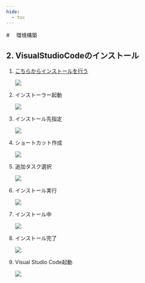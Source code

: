 ```yaml
---
hide:
  - toc
---
```

#　<i class="fa fa-arrow-circle-right" aria-hidden="true"></i> 環境構築

## 2. VisualStudioCodeのインストール

1. [こちらからインストールを行う](https://code.visualstudio.com/)
   
    <img src="../../../images/環境構築/環境構築_01.png">

2. インストーラー起動
   
    <img src="/../../../images/環境構築/windows/vsc_01.png">

3. インストール先指定
   
    <img src="/../../../images/環境構築/windows/vsc_02.png">

4. ショートカット作成
   
    <img src="/../../../images/環境構築/windows/vsc_03.png">

5. 追加タスク選択
   
    <img src="/../../../images/環境構築/windows/vsc_04.png">

6. インストール実行
   
    <img src="/../../../images/環境構築/windows/vsc_05.png">

7. インストール中
   
    <img src="/../../../images/環境構築/windows/vsc_06.png">

8. インストール完了
   
    <img src="/../../../images/環境構築/windows/vsc_07.png">

9.  Visual Studio Code起動
    
    <img src="/../../../images/環境構築/windows/vsc_08.png">
